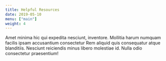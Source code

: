 ```yaml
---
title: Helpful Resources 
date: 2019-05-10
menu: ["main"]
weight: 4
---
```

Amet minima hic qui expedita nesciunt, inventore. Mollitia harum numquam facilis ipsam accusantium consectetur Rem aliquid quis consequatur atque blanditiis. Nesciunt reiciendis minus libero molestiae id. Nulla odio consectetur praesentium!

